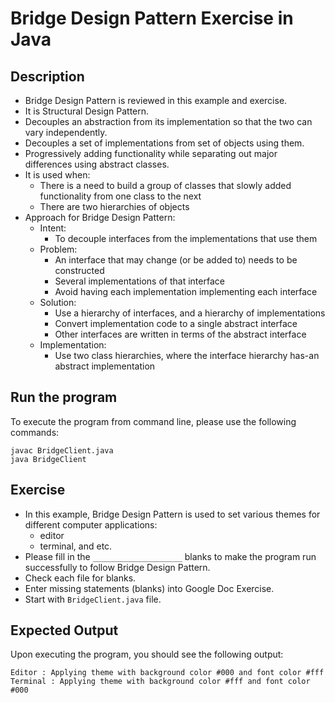 # Bridge Design Pattern Exercise in Java

## Description
* Bridge Design Pattern is reviewed in this example and exercise.
* It is Structural Design Pattern.
* Decouples an abstraction from its implementation so that the two can vary independently.
* Decouples a set of implementations from set of objects using them.
* Progressively adding functionality while separating out major differences using abstract classes.
* It is used when:
  * There is a need to build a group of classes that slowly added functionality from one class to the next
  * There are two hierarchies of objects
* Approach for Bridge Design Pattern:
  * Intent:
    * To decouple interfaces from the implementations that use them
  * Problem:
    * An interface that may change (or be added to) needs to be constructed
    * Several implementations of that interface
    * Avoid having each implementation implementing each interface
  * Solution:
    * Use a hierarchy of interfaces, and a hierarchy of implementations
    * Convert implementation code to a single abstract interface
    * Other interfaces are written in terms of the abstract interface
  * Implementation:
    * Use two class hierarchies, where the interface hierarchy has-an abstract implementation

## Run the program
To execute the program from command line, please use the following commands:
```
javac BridgeClient.java
java BridgeClient
```

## Exercise
* In this example, Bridge Design Pattern is used to set various themes for different computer applications:
  * editor
  * terminal, and etc.
* Please fill in the `____________________`  blanks to make the program run successfully to follow Bridge Design Pattern.
* Check each file for blanks.
* Enter missing statements (blanks) into Google Doc Exercise.
* Start with `BridgeClient.java` file.

## Expected Output
Upon executing the program, you should see the following output:

```
Editor : Applying theme with background color #000 and font color #fff
Terminal : Applying theme with background color #fff and font color #000
```
